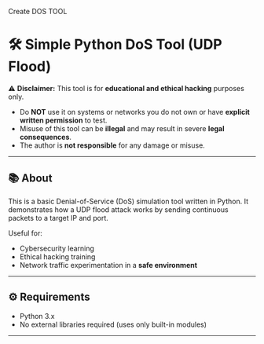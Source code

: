 Create DOS TOOL
# 🛠️ Simple Python DoS Tool (UDP Flood)

⚠️ **Disclaimer:**
This tool is for **educational and ethical hacking** purposes only.

- Do **NOT** use it on systems or networks you do not own or have **explicit written permission** to test.
- Misuse of this tool can be **illegal** and may result in severe **legal consequences**.
- The author is **not responsible** for any damage or misuse.

---

## 📚 About

This is a basic Denial-of-Service (DoS) simulation tool written in Python. It demonstrates how a UDP flood attack works by sending continuous packets to a target IP and port.

Useful for:
- Cybersecurity learning
- Ethical hacking training
- Network traffic experimentation in a **safe environment**

---

## ⚙️ Requirements

- Python 3.x  
- No external libraries required (uses only built-in modules)

---
